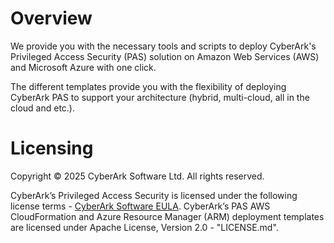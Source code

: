 # Overview

We provide you with the necessary tools and scripts to deploy CyberArk's Privileged Access Security (PAS) solution on Amazon Web Services (AWS) and Microsoft Azure with one click.

The different templates provide you with the flexibility of deploying CyberArk PAS to support your architecture (hybrid, multi-cloud, all in the cloud and etc.).


# Licensing
Copyright © 2025 CyberArk Software Ltd. All rights reserved.

CyberArk’s Privileged Access Security is licensed under the following license terms - [CyberArk Software EULA](https://www.cyberark.com/EULA.pdf). CyberArk’s PAS AWS CloudFormation and Azure Resource Manager (ARM) deployment templates are licensed under Apache License, Version 2.0 - "LICENSE.md".
